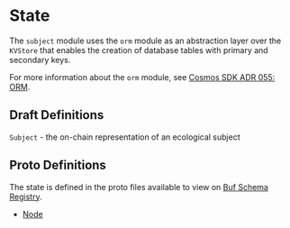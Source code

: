 # State

The `subject` module uses the `orm` module as an abstraction layer over the `KVStore` that enables the creation of database tables with primary and secondary keys.

For more information about the `orm` module, see [Cosmos SDK ADR 055: ORM](https://docs.cosmos.network/main/architecture/adr-055-orm).

## Draft Definitions

`Subject` - the on-chain representation of an ecological subject

## Proto Definitions

The state is defined in the proto files available to view on [Buf Schema Registry](https://buf.build/chora/ecosystem).

<!-- listed alphabetically -->

- [Node](https://buf.build/chora/ecosystem/docs/main:chora.ecosystem.v1#chora.ecosystem.v1.Node)
